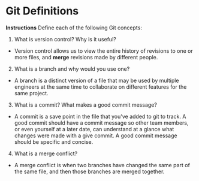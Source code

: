 # Git Definitions

**Instructions** Define each of the following Git concepts:

1. What is version control?  Why is it useful?
* Version control allows us to view the entire history of revisions to one or more files, and **merge** revisions made by different people.
2. What is a branch and why would you use one?
* A branch is a distinct version of a file that may be used by multiple engineers at the same time to collaborate on different features for the same project.
3. What is a commit? What makes a good commit message?
* A commit is a save point in the file that you've added to git to track. A good commit should have a commit message so other team members, or even yourself at a later date, can understand at a glance what changes were made with a give commit. A good commit message should be specific and concise.
4. What is a merge conflict?
* A merge conflict is when two branches have changed the same part of the same file, and then those branches are merged together.
